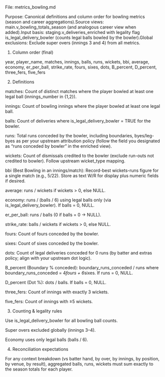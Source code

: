 File: metrics_bowling.md

Purpose: Canonical definitions and column order for bowling metrics (season and career aggregations).Source views: main.v_bowling_totals_season (and analogous career view when added).Input basis: staging.v_deliveries_enriched with legality flag is_legal_delivery_bowler (counts legal balls bowled by the bowler).Global exclusions: Exclude super overs (innings 3 and 4) from all metrics.

1) Column order (final)

year, player_name, matches, innings, balls, runs, wickets,
bbi, average, economy, er_per_ball, strike_rate,
fours, sixes, dots, B_percent, D_percent,
three_fers, five_fers

2) Definitions

matches: Count of distinct matches where the player bowled at least one legal ball (innings_number in {1,2}).

innings: Count of bowling innings where the player bowled at least one legal ball.

balls: Count of deliveries where is_legal_delivery_bowler = TRUE for the bowler.

runs: Total runs conceded by the bowler, including boundaries, byes/leg-byes as per your upstream attribution policy (follow the field you designated as “runs conceded by bowler” in the enriched view).

wickets: Count of dismissals credited to the bowler (exclude run-outs not credited to bowler). Follow upstream wicket_type mapping.

bbi (Best Bowling in an innings/match): Record-best wickets-runs figure for a single match (e.g., 5/22). Store as text W/R for display plus numeric fields if desired.

average: runs / wickets if wickets > 0, else NULL.

economy: runs / (balls / 6) using legal balls only (via is_legal_delivery_bowler). If balls = 0, NULL.

er_per_ball: runs / balls (0 if balls = 0 → NULL).

strike_rate: balls / wickets if wickets > 0, else NULL.

fours: Count of fours conceded by the bowler.

sixes: Count of sixes conceded by the bowler.

dots: Count of legal deliveries conceded for 0 runs (by batter and extras policy; align with your upstream dot logic).

B_percent (Boundary % conceded): boundary_runs_conceded / runs where boundary_runs_conceded = 4*fours + 6*sixes. If runs = 0, NULL.

D_percent (Dot %): dots / balls. If balls = 0, NULL.

three_fers: Count of innings with exactly 3 wickets.

five_fers: Count of innings with ≥5 wickets.

3) Counting & legality rules

Use is_legal_delivery_bowler for all bowling ball counts.

Super overs excluded globally (innings 3–4).

Economy uses only legal balls (balls / 6).

4) Reconciliation expectations

For any context breakdown (vs batter hand, by over, by innings, by position, by venue, by result), aggregated balls, runs, wickets must sum exactly to the season totals for each player.
